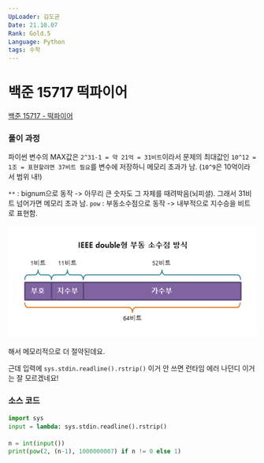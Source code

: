 ```yaml
---
UpLoader: 김도균
Date: 21.10.07
Rank: Gold.5
Language: Python
tags: 수학
---
```


# 백준 15717 떡파이어

[백준 15717 - 떡파이어](https://www.acmicpc.net/problem/15717)  
  

### 풀이 과정  

파이썬 변수의 MAX값은 `2^31-1 = 약 21억 = 31비트`이라서 문제의 최대값인 `10^12 = 1조 = 표현할려면 37비트 필요`를 변수에 저장하니 메모리 초과가 남. (`10^9`은 10억이라서 범위 내!)

`**` : bignum으로 동작  -> 아무리 큰 숫자도 그 자체를 때려박음(뇌피셜). 그래서 31비트 넘어가면 메모리 초과 남.
`pow` : 부동소수점으로 동작 -> 내부적으로 지수승을 비트로 표현함.

![부동소수점](../images/부동소수점.png)

해서 메모리적으로 더 절약된데요.

근데 입력에 `sys.stdin.readline().rstrip()` 이거 안 쓰면 런타임 에러 나던디 이거는 잘 모르겠네요!

### 소스 코드

```py
import sys
input = lambda: sys.stdin.readline().rstrip()

n = int(input())
print(pow(2, (n-1), 1000000007) if n != 0 else 1)
```
